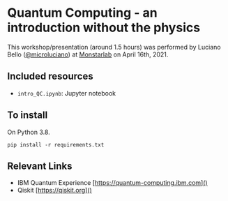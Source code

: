 # Quantum Computing - an introduction without the physics

This workshop/presentation (around 1.5 hours) was performed by Luciano Bello ([@microluciano](https://twitter.com/microluciano)) at [Monstarlab](https://monstar-lab.com/) on April 16th, 2021. 

## Included resources

 -  `intro_QC.ipynb`: Jupyter notebook

## To install

On Python 3.8.

```
pip install -r requirements.txt
```

## Relevant Links
 - IBM Quantum Experience [https://quantum-computing.ibm.com]()
 - Qiskit [https://qiskit.org]()
